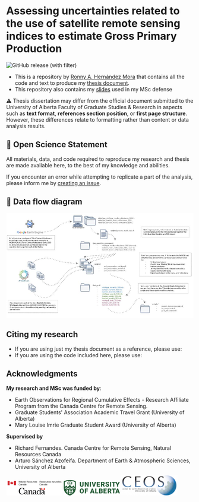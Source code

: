 # Assessing uncertainties related to the use of satellite remote sensing indices to estimate Gross Primary Production

![GitHub release (with filter)](https://img.shields.io/github/v/release/ronnyhdez/thesis_msc) 

 - This is a repository by [Ronny A. Hernández Mora](https://ronnyale.com/) that contains all
 the code and text to produce my [thesis document](https://github.com/ronnyhdez/thesis_msc/blob/main/thesis_docs/Assessing-uncertainties-related-to-the-use-of-satellite-remote-sensing-indices-to-estimate-Gross-Primary-Production_v0.0.6.pdf).
 - This repository also contains my [slides](https://github.com/ronnyhdez/thesis_msc/blob/main/thesis_docs/thesis_presentation_v0.0.3.pdf) used in my MSc defense

:warning: Thesis dissertation may differ from the official document submitted to
the University of Alberta Faculty of Graduate Studies & Research in aspects such
as  **text format**, **references section position**, or **first page structure**.
However, these differences relate to formatting rather than content or data 
analysis results.

## :open_book: Open Science Statement

All materials, data, and code required to reproduce my research and thesis are 
made available here, to the best of my knowledge and abilities.

If you encounter an error while attempting to replicate a part of the analysis, 
please inform me by [creating an issue](https://github.com/ronnyhdez/thesis_msc/issues/new). 

## :twisted_rightwards_arrows: Data flow diagram

![Data flow diagram](img/data_workflows.jpg)


## Citing my research

 - If you are using just my thesis document as a reference, please use:
 - If you are using the code included here, please use:

## Acknowledgments

**My research and MSc was funded by**:

 - Earth Observations for Regional Cumulative Effects - Research Affiliate Program
from the Canada Centre for Remote Sensing.
 - Graduate Students' Association Academic Travel Grant (University of Alberta)
 - Mary Louise Imrie Graduate Student Award (University of Alberta)

**Supervised by**

 - Richard Fernandes. Canada Centre for Remote Sensing, Natural Resources Canada
 - Arturo Sánchez Azofeifa. Department of Earth & Atmospheric Sciences, University of Alberta
 
<p float="left">
  <img src="img/nrcan.png" width="30%" />
  <img src="img/UA_Logo_Green_RGB.png" width="30%" />
  <img src="img/ceos.jpeg" width="30%" />
</p>

